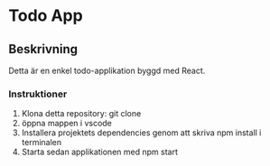 # Todo App

## Beskrivning

Detta är en enkel todo-applikation byggd med React.

### Instruktioner

1. Klona detta repository: git clone <repository-url>
2. öppna mappen i vscode
3. Installera projektets dependencies genom att skriva npm install i terminalen
4. Starta sedan applikationen med npm start
